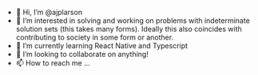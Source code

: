 - 👋 Hi, I’m @ajplarson
- 👀 I’m interested in solving and working on problems with indeterminate solution sets (this takes many forms). Ideally this also coincides with contributing to society in some form or another.
- 🌱 I’m currently learning React Native and Typescript
- 💞️ I’m looking to collaborate on anything!
- 📫 How to reach me ...

<!---
ajplarson/ajplarson is a ✨ special ✨ repository because its `README.md` (this file) appears on your GitHub profile.
You can click the Preview link to take a look at your changes.
--->
